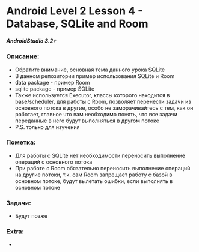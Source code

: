 # Android Level 2 Lesson 4 - Database, SQLite and Room

##### AndroidStudio 3.2+

### Описание:
  * Обратите внимание, основная тема данного урока SQLite
  * В данном репозитории пример использования SQLite и Room
  * data package - пример Room
  * sqlite package - пример SQLite
  * Также используется Executor, классы которого находится в base/scheduler, для работы с Room, позволяет перенести задачи из основного потока в другие, особо не заморачивайтесь с тем, как он работает, главное что вам необходимо понять, что все задачи переданные в него будут выполняться в другом потоке
  * P.S. только для изучения

### Пометка:  
  * Для работы с SQLite нет необходимости переносить выполнение операций с основного потока
  * При работе с Room обязательно переносить выполнение операций на другие потоки, т.к. сам Room запрещает работу с базой в основном потоке, будут вылетать ошибки, если выполнять в основном потоке
   
### Задачи:
  * Будут позже

### Extra:
  * 